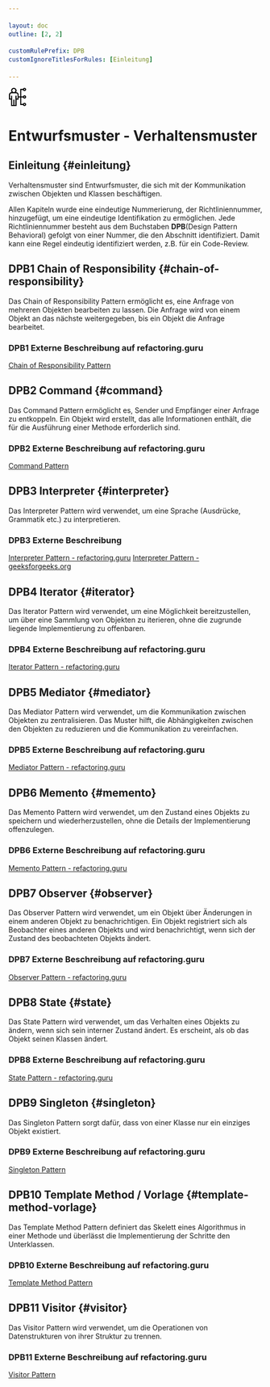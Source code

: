 ```yaml
---

layout: doc
outline: [2, 2]

customRulePrefix: DPB
customIgnoreTitlesForRules: [Einleitung]

---
```

<img src="./image/behaviour_light_128.png" alt="Creational Pattern" width="36" height="36"><br>

# Entwurfsmuster - Verhaltensmuster

## Einleitung {#einleitung}

Verhaltensmuster sind Entwurfsmuster, die sich mit der Kommunikation zwischen Objekten und Klassen beschäftigen.

Allen Kapiteln wurde eine eindeutige Nummerierung, der Richtliniennummer, hinzugefügt, um eine eindeutige Identifikation zu ermöglichen.
Jede Richtliniennummer besteht aus dem Buchstaben **DPB**(Design Pattern Behavioral) gefolgt von einer Nummer, die den Abschnitt identifiziert. Damit kann eine Regel eindeutig identifiziert werden, z.B. für ein Code-Review.


## DPB1 Chain of Responsibility {#chain-of-responsibility}

Das Chain of Responsibility Pattern ermöglicht es, eine Anfrage von mehreren Objekten bearbeiten zu lassen.
Die Anfrage wird von einem Objekt an das nächste weitergegeben, bis ein Objekt die Anfrage bearbeitet.

### DPB1 Externe Beschreibung auf refactoring.guru

[Chain of Responsibility Pattern](https://refactoring.guru/design-patterns/chain-of-responsibility)

## DPB2 Command {#command}

Das Command Pattern ermöglicht es, Sender und Empfänger einer Anfrage zu entkoppeln.
Ein Objekt wird erstellt, das alle Informationen enthält, die für die Ausführung einer Methode erforderlich sind.

### DPB2 Externe Beschreibung auf refactoring.guru

[Command Pattern](https://refactoring.guru/design-patterns/command)

## DPB3 Interpreter {#interpreter}

Das Interpreter Pattern wird verwendet, um eine Sprache (Ausdrücke, Grammatik etc.) zu interpretieren.

### DPB3 Externe Beschreibung

[Interpreter Pattern - refactoring.guru](https://refactoring.guru/design-patterns/interpreter)
[Interpreter Pattern - geeksforgeeks.org](https://www.geeksforgeeks.org/interpreter-design-pattern/)

## DPB4 Iterator {#iterator}

Das Iterator Pattern wird verwendet, um eine Möglichkeit bereitzustellen, um über eine Sammlung von Objekten zu iterieren, ohne die zugrunde liegende Implementierung zu offenbaren.

### DPB4 Externe Beschreibung auf refactoring.guru

[Iterator Pattern - refactoring.guru](https://refactoring.guru/design-patterns/iterator)

## DPB5 Mediator {#mediator}

Das Mediator Pattern wird verwendet, um die Kommunikation zwischen Objekten zu zentralisieren.
Das Muster hilft, die Abhängigkeiten zwischen den Objekten zu reduzieren und die Kommunikation zu vereinfachen.

### DPB5 Externe Beschreibung auf refactoring.guru

[Mediator Pattern - refactoring.guru](https://refactoring.guru/design-patterns/mediator)

## DPB6 Memento {#memento}

Das Memento Pattern wird verwendet, um den Zustand eines Objekts zu speichern und wiederherzustellen, ohne die Details der Implementierung offenzulegen.

### DPB6 Externe Beschreibung auf refactoring.guru

[Memento Pattern - refactoring.guru](https://refactoring.guru/design-patterns/memento)

## DPB7 Observer {#observer}

Das Observer Pattern wird verwendet, um ein Objekt über Änderungen in einem anderen Objekt zu benachrichtigen.
Ein Objekt registriert sich als Beobachter eines anderen Objekts und wird benachrichtigt, wenn sich der Zustand des beobachteten Objekts ändert.

### DPB7 Externe Beschreibung auf refactoring.guru

[Observer Pattern - refactoring.guru](https://refactoring.guru/design-patterns/observer)

## DPB8 State {#state}

Das State Pattern wird verwendet, um das Verhalten eines Objekts zu ändern, wenn sich sein interner Zustand ändert.
Es erscheint, als ob das Objekt seinen Klassen ändert.

### DPB8 Externe Beschreibung auf refactoring.guru

[State Pattern - refactoring.guru](https://refactoring.guru/design-patterns/state)

## DPB9 Singleton {#singleton}

Das Singleton Pattern sorgt dafür, dass von einer Klasse nur ein einziges Objekt existiert.

### DPB9 Externe Beschreibung auf refactoring.guru

[Singleton Pattern](https://refactoring.guru/design-patterns/singleton)

## DPB10 Template Method / Vorlage {#template-method-vorlage}

Das Template Method Pattern definiert das Skelett eines Algorithmus in einer Methode und überlässt die Implementierung der Schritte den Unterklassen.

### DPB10 Externe Beschreibung auf refactoring.guru

[Template Method Pattern](https://refactoring.guru/design-patterns/template-method)

## DPB11 Visitor {#visitor}

Das Visitor Pattern wird verwendet, um die Operationen von Datenstrukturen von ihrer Struktur zu trennen.

### DPB11 Externe Beschreibung auf refactoring.guru

[Visitor Pattern](https://refactoring.guru/design-patterns/visitor)
